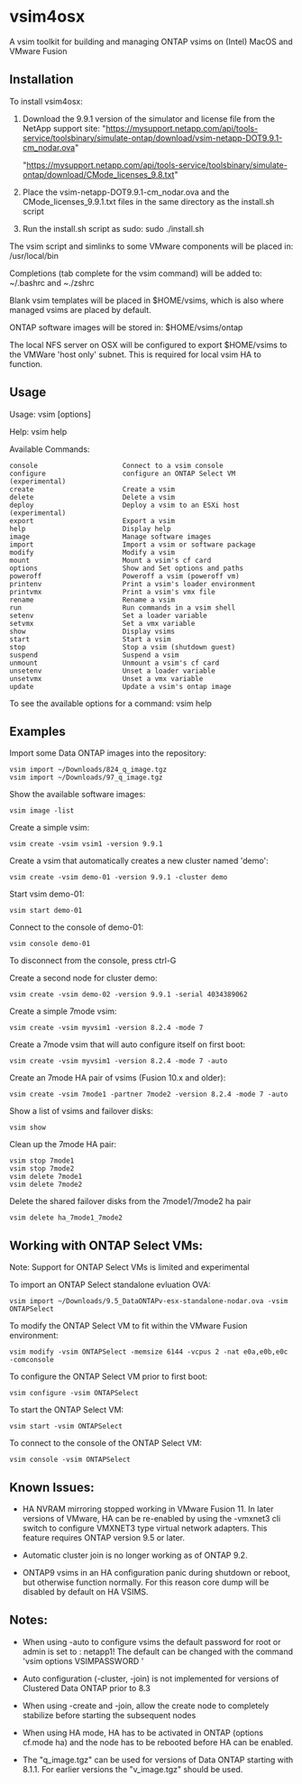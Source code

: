 # vsim4osx
A vsim toolkit for building and managing ONTAP vsims on (Intel) MacOS and VMware Fusion

## Installation

To install vsim4osx:
  1. Download the 9.9.1 version of the simulator and license file from the NetApp support site:
     "https://mysupport.netapp.com/api/tools-service/toolsbinary/simulate-ontap/download/vsim-netapp-DOT9.9.1-cm_nodar.ova"

     "https://mysupport.netapp.com/api/tools-service/toolsbinary/simulate-ontap/download/CMode_licenses_9.8.txt"

  2. Place the vsim-netapp-DOT9.9.1-cm_nodar.ova and the CMode_licenses_9.9.1.txt files in the same directory as the install.sh script

  3. Run the install.sh script as sudo:
       sudo ./install.sh

The vsim script and simlinks to some VMware components will be placed in: /usr/local/bin

Completions (tab complete for the vsim command) will be added to: ~/.bashrc and ~./zshrc

Blank vsim templates will be placed in $HOME/vsims, which is also where managed vsims are placed by default.

ONTAP software images will be stored in: $HOME/vsims/ontap

The local NFS server on OSX will be configured to export $HOME/vsims to the VMWare 'host only' subnet.  This is required for local vsim HA to function.

## Usage

Usage:
vsim <command> [options]

Help:
vsim help <command>

Available Commands:

    console                     Connect to a vsim console
    configure                   configure an ONTAP Select VM (experimental)
    create                      Create a vsim
    delete                      Delete a vsim
    deploy                      Deploy a vsim to an ESXi host (experimental)
    export                      Export a vsim
    help                        Display help
    image                       Manage software images
    import                      Import a vsim or software package
    modify                      Modify a vsim
    mount                       Mount a vsim's cf card
    options                     Show and Set options and paths
    poweroff                    Poweroff a vsim (poweroff vm)
    printenv                    Print a vsim's loader environment
    printvmx                    Print a vsim's vmx file
    rename                      Rename a vsim
    run                         Run commands in a vsim shell
    setenv                      Set a loader variable
    setvmx                      Set a vmx variable
    show                        Display vsims
    start                       Start a vsim
    stop                        Stop a vsim (shutdown guest)
    suspend                     Suspend a vsim
    unmount                     Unmount a vsim's cf card
    unsetenv                    Unset a loader variable
    unsetvmx                    Unset a vmx variable
    update                      Update a vsim's ontap image



To see the available options for a command:
vsim help <command>

## Examples

Import some Data ONTAP images into the repository:

    vsim import ~/Downloads/824_q_image.tgz
    vsim import ~/Downloads/97_q_image.tgz

Show the available software images:

    vsim image -list

Create a simple vsim:

    vsim create -vsim vsim1 -version 9.9.1

Create a vsim that automatically creates a new cluster named 'demo':

    vsim create -vsim demo-01 -version 9.9.1 -cluster demo

Start vsim demo-01:

    vsim start demo-01

Connect to the console of demo-01:

    vsim console demo-01

To disconnect from the console, press ctrl-G

Create a second node for cluster demo:

    vsim create -vsim demo-02 -version 9.9.1 -serial 4034389062

Create a simple 7mode vsim:

    vsim create -vsim myvsim1 -version 8.2.4 -mode 7

Create a 7mode vsim that will auto configure itself on first boot:

    vsim create -vsim myvsim1 -version 8.2.4 -mode 7 -auto

Create an 7mode HA pair of vsims (Fusion 10.x and older):

    vsim create -vsim 7mode1 -partner 7mode2 -version 8.2.4 -mode 7 -auto

Show a list of vsims and failover disks:

    vsim show

Clean up the 7mode HA pair:

    vsim stop 7mode1
    vsim stop 7mode2
    vsim delete 7mode1
    vsim delete 7mode2

Delete the shared failover disks from the 7mode1/7mode2 ha pair

    vsim delete ha_7mode1_7mode2

## Working with ONTAP Select VMs:
Note: Support for ONTAP Select VMs is limited and experimental

To import an ONTAP Select standalone evluation OVA:

    vsim import ~/Downloads/9.5_DataONTAPv-esx-standalone-nodar.ova -vsim ONTAPSelect

To modify the ONTAP Select VM to fit within the VMware Fusion environment:

    vsim modify -vsim ONTAPSelect -memsize 6144 -vcpus 2 -nat e0a,e0b,e0c -comconsole

To configure the ONTAP Select VM prior to first boot:

    vsim configure -vsim ONTAPSelect

To start the ONTAP Select VM:

    vsim start -vsim ONTAPSelect

To connect to the console of the ONTAP Select VM:

    vsim console -vsim ONTAPSelect

## Known Issues:
- HA NVRAM mirroring stopped working in VMware Fusion 11.  In later versions of VMware, HA can be re-enabled by using the -vmxnet3 cli switch to configure VMXNET3 type virtual network adapters.  This feature requires ONTAP version 9.5 or later.

- Automatic cluster join is no longer working as of ONTAP 9.2.

- ONTAP9 vsims in an HA configuration panic during shutdown or reboot, but otherwise function normally.  For this reason core dump will be disabled by default on HA VSIMS.

## Notes:
- When using -auto to configure vsims the default password for root or admin is set to : netapp1!
  The default can be changed with the command 'vsim options VSIMPASSWORD <new password>'

- Auto configuration (-cluster, -join) is not implemented for versions of Clustered Data ONTAP prior to 8.3

- When using -create and -join, allow the create node to completely stabilize before starting the subsequent nodes

- When using HA mode, HA has to be activated in ONTAP (options cf.mode ha) and the node has to be rebooted before HA can be enabled.

- The "q_image.tgz" can be used for versions of Data ONTAP starting with 8.1.1.  For earlier versions the "v_image.tgz" should be used.
